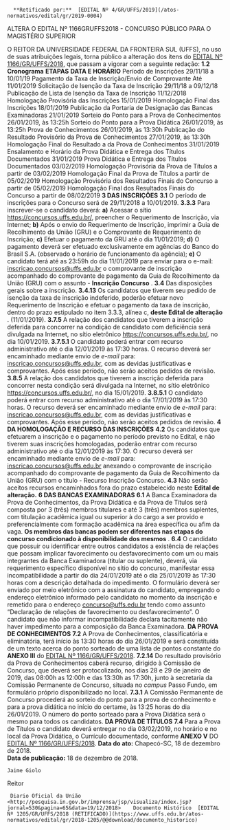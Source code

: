       **Retificado por:**  [EDITAL Nº 4/GR/UFFS/2019](/atos-normativos/edital/gr/2019-0004) 

   ALTERA O EDITAL Nº 1166GRUFFS2018 - CONCURSO PÚBLICO PARA O MAGISTÉRIO SUPERIOR  

 O REITOR DA UNIVERSIDADE FEDERAL DA FRONTEIRA SUL (UFFS), no uso de suas atribuições legais, torna público a alteração dos itens do [EDITAL Nº 1166/GR/UFFS/2018](http://www.uffs.edu.br/atos-normativos/edital/gr/2018-1109), que passam a vigorar com a seguinte redação: **1.2 Cronograma**     **ETAPAS**   **DATA E HORÁRIO**     Período de Inscrições   29/11/18 a 10/01/19     Pagamento da Taxa de Inscrição/Envio de Comprovante   Até 11/01/2019     Solicitação de Isenção da Taxa de Inscrição   29/11/18 a 09/12/18     Publicação de Lista de Isenção da Taxa de Inscrição   11/12/2018     Homologação Provisória das Inscrições   15/01/2019     Homologação Final das Inscrições   18/01/2019     Publicação da Portaria de Designação das Bancas Examinadoras   21/01/2019     Sorteio do Ponto para a Prova de Conhecimentos   26/01/2019, às 13:25h     Sorteio do Ponto para a Prova Didática   26/01/2019, às 13:25h     Prova de Conhecimentos   26/01/2019, às 13:30h     Publicação do Resultado Provisório da Prova de Conhecimentos   27/01/2019, às 13:30h     Homologação Final do Resultado a da Prova de Conhecimentos   31/01/2019     Ensalamento e Horário da Prova Didática e Entrega dos Títulos Documentados   31/01/2019     Prova Didática e Entrega dos Títulos Documentados   03/02/2019     Homologação Provisória da Prova de Títulos   a partir de 03/02/2019     Homologação Final da Prova de Títulos   a partir de 05/02/2019     Homologação Provisória dos Resultados Finais do Concurso   a partir de 05/02/2019     Homologação Final dos Resultados Finais do Concurso   a partir de 08/02/2019      **3 DAS INSCRIÇÕES** **3.1**  O período de inscrições para o Concurso será de 29/11/2018 a 10/01/2019. **3.3.3**  Para inscrever-se o candidato deverá: **a)**  Acessar o sítio https://concursos.uffs.edu.br/, preencher o Requerimento de Inscrição, via Internet; **b)**  Após o envio do Requerimento de Inscrição, imprimir a Guia de Recolhimento da União (GRU) e o Comprovante de Requerimento de Inscrição; **c)**  Efetuar o pagamento da GRU até o dia 11/01/2019; **d)**  O pagamento deverá ser efetuado exclusivamente em agências do Banco do Brasil S.A. (observado o horário de funcionamento da agência); **e)**  O candidato terá até as 23:59h do dia 11/01/2019 para enviar para o e-mail: inscricao.concursos@uffs.edu.br o comprovante de inscrição acompanhado do comprovante de pagamento da Guia de Recolhimento da União (GRU) com o assunto - **Inscrição Concurso** . **3.4**  Das disposições gerais sobre a inscrição. **3.4.13**  Os candidatos que tiverem seu pedido de isenção da taxa de inscrição indeferido, poderão efetuar novo Requerimento de Inscrição e efetuar o pagamento da taxa de inscrição, dentro do prazo estipulado no item 3.3.3, alínea c, **deste Edital de alteração** . (11/01/2019). **3.7.5**  A relação dos candidatos que tiverem a inscrição deferida para concorrer na condição de candidato com deficiência será divulgada na Internet, no sítio eletrônico https://concursos.uffs.edu.br/, no dia 10/01/2019. **3.7.5.1**  O candidato poderá entrar com recurso administrativo até o dia 12/01/2019 às 17:30 horas. O recurso deverá ser encaminhado mediante envio de *e-mail*  para: inscricao.concursos@uffs.edu.br, com as devidas justificativas e comprovantes. Após esse período, não serão aceitos pedidos de revisão. **3.8.5**  A relação dos candidatos que tiverem a inscrição deferida para concorrer nesta condição será divulgada na Internet, no sítio eletrônico https://concursos.uffs.edu.br/, no dia 15/01/2019. **3.8.5.1**  O candidato poderá entrar com recurso administrativo até o dia 17/01/2019 às 17:30 horas. O recurso deverá ser encaminhado mediante envio de *e-mail*  para: inscricao.concursos@uffs.edu.br, com as devidas justificativas e comprovantes. Após esse período, não serão aceitos pedidos de revisão.  **4 DA HOMOLOGAÇÃO E RECURSO DAS INSCRIÇÕES** **4.2**  Os candidatos que efetuarem a inscrição e o pagamento no período previsto no Edital, e não tiverem suas inscrições homologadas, poderão entrar com recurso administrativo até o dia 12/01/2019 às 17:30. O recurso deverá ser encaminhado mediante envio de *e-mail*  para: inscricao.concursos@uffs.edu.br anexando o comprovante de inscrição acompanhado do comprovante de pagamento da Guia de Recolhimento da União (GRU) com o título - Recurso Inscrição Concurso. **4.3**  Não serão aceitos recursos encaminhados fora do prazo estabelecido neste **Edital de alteração.**  **6 DAS BANCAS EXAMINADORAS** **6.1**  A Banca Examinadora da Prova de Conhecimentos, da Prova Didática e da Prova de Títulos será composta por 3 (três) membros titulares e até 3 (três) membros suplentes, com titulação acadêmica igual ou superior à do cargo a ser provido e preferencialmente com formação acadêmica na área específica ou afim da vaga. **Os membros das bancas podem ser diferentes nas etapas do concurso condicionado à disponibilidade dos mesmos** . **6.4**  O candidato que possuir ou identificar entre outros candidatos a existência de relações que possam implicar favorecimento ou desfavorecimento com um ou mais integrantes da Banca Examinadora (titular ou suplente), deverá, via requerimento específico disponível no sítio do concurso, manifestar essa incompatibilidade a partir do dia 24/01/2019 até o dia 25/01/2019 às 17:30 horas com a descrição detalhada do impedimento. O formulário deverá ser enviado por meio eletrônico com a assinatura do candidato, empregando o endereço eletrônico informado pelo candidato no momento da inscrição e remetido para o endereço concurso@uffs.edu.br tendo como assunto “Declaração de relações de favorecimento ou desfavorecimento”. O candidato que não informar incompatibilidade declara tacitamente não haver impedimento para a composição da Banca Examinadora. **DA PROVA DE CONHECIMENTOS** **7.2**  A Prova de Conhecimentos, classificatória e eliminatória, terá início às 13:30 horas do dia 26/01/2019 e será constituída de um texto acerca do ponto sorteado de uma lista de pontos constante do **ANEXO III**  do [EDITAL Nº 1166/GR/UFFS/2018](https://www.google.com.br/search?q=EDITAL+N%C2%BA+1166/GR/UFFS/2018). **7.2.14**  Do resultado provisório da Prova de Conhecimentos caberá recurso, dirigido à Comissão de Concurso, que deverá ser protocolizado, nos dias 28 e 29 de janeiro de 2019, das 08:00h as 12:00h e das 13:30h as 17:30h, junto à secretaria da Comissão Permanente de Concurso, situada no *campus*  Passo Fundo, em formulário próprio disponibilizado no local. **7.3.1**  A Comissão Permanente de Concurso procederá ao sorteio do ponto para a prova de conhecimento e para a prova didática no início do certame, às 13:25 horas do dia 26/01/2019. O número do ponto sorteado para a Prova Didática será o mesmo para todos os candidatos. **DA PROVA DE TÍTULOS** **7.4**  Para a Prova de Títulos o candidato deverá entregar no dia 03/02/2019, no horário e no local da Prova Didática, o Currículo documentado, conforme **ANEXO V**  DO [EDITAL Nº 1166/GR/UFFS/2018](https://www.google.com.br/search?q=EDITAL+N%C2%BA+1166/GR/UFFS/2018).      **Data do ato:** Chapecó-SC, 18 de dezembro de 2018.   
 **Data de publicação:**  18 de dezembro de 2018. 

    Jaime Giolo   
 Reitor 

     Diario Oficial da União <http://pesquisa.in.gov.br/imprensa/jsp/visualiza/index.jsp?jornal=530&pagina=65&data=19/12/2018>    Documento Histórico  [EDITAL Nº 1205/GR/UFFS/2018 (RETIFICADO)](https://www.uffs.edu.br/atos-normativos/edital/gr/2018-1205/@@download/documento_historico)     
      